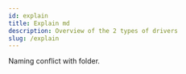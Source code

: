 ```yaml
---
id: explain
title: Explain md
description: Overview of the 2 types of drivers
slug: /explain
---
```


Naming conflict with folder.